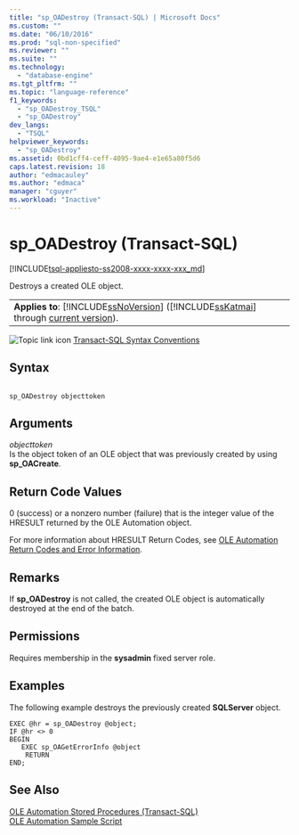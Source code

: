 ```yaml
---
title: "sp_OADestroy (Transact-SQL) | Microsoft Docs"
ms.custom: ""
ms.date: "06/10/2016"
ms.prod: "sql-non-specified"
ms.reviewer: ""
ms.suite: ""
ms.technology: 
  - "database-engine"
ms.tgt_pltfrm: ""
ms.topic: "language-reference"
f1_keywords: 
  - "sp_OADestroy_TSQL"
  - "sp_OADestroy"
dev_langs: 
  - "TSQL"
helpviewer_keywords: 
  - "sp_OADestroy"
ms.assetid: 0bd1cff4-ceff-4095-9ae4-e1e65a80f5d6
caps.latest.revision: 18
author: "edmacauley"
ms.author: "edmaca"
manager: "cguyer"
ms.workload: "Inactive"
---
```

# sp_OADestroy (Transact-SQL)
[!INCLUDE[tsql-appliesto-ss2008-xxxx-xxxx-xxx_md](../../includes/tsql-appliesto-ss2008-xxxx-xxxx-xxx-md.md)]

  Destroys a created OLE object.  
  
||  
|-|  
|**Applies to**: [!INCLUDE[ssNoVersion](../../includes/ssnoversion-md.md)] ([!INCLUDE[ssKatmai](../../includes/sskatmai-md.md)] through [current version](http://go.microsoft.com/fwlink/p/?LinkId=299658)).|  
  
 ![Topic link icon](../../database-engine/configure-windows/media/topic-link.gif "Topic link icon") [Transact-SQL Syntax Conventions](../../t-sql/language-elements/transact-sql-syntax-conventions-transact-sql.md)  
  
## Syntax  
  
```  
  
sp_OADestroy objecttoken      
```  
  
## Arguments  
 *objecttoken*  
 Is the object token of an OLE object that was previously created by using **sp_OACreate**.  
  
## Return Code Values  
 0 (success) or a nonzero number (failure) that is the integer value of the HRESULT returned by the OLE Automation object.  
  
 For more information about HRESULT Return Codes, see [OLE Automation Return Codes and Error Information](../../relational-databases/stored-procedures/ole-automation-return-codes-and-error-information.md).  
  
## Remarks  
 If **sp_OADestroy** is not called, the created OLE object is automatically destroyed at the end of the batch.  
  
## Permissions  
 Requires membership in the **sysadmin** fixed server role.  
  
## Examples  
 The following example destroys the previously created **SQLServer** object.  
  
```  
EXEC @hr = sp_OADestroy @object;  
IF @hr <> 0  
BEGIN  
   EXEC sp_OAGetErrorInfo @object  
    RETURN  
END;  
```  
  
## See Also  
 [OLE Automation Stored Procedures &#40;Transact-SQL&#41;](../../relational-databases/system-stored-procedures/ole-automation-stored-procedures-transact-sql.md)   
 [OLE Automation Sample Script](../../relational-databases/stored-procedures/ole-automation-sample-script.md)  
  
  
